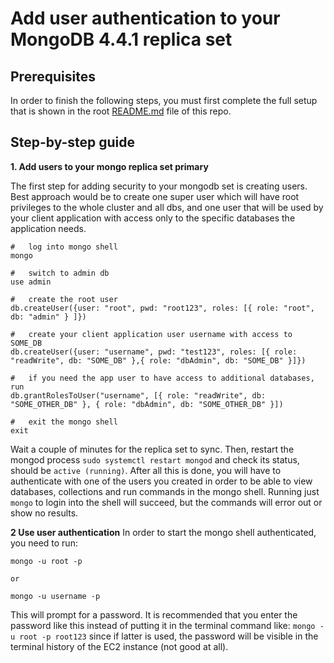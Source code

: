 # Add user authentication to your MongoDB 4.4.1 replica set

## Prerequisites

In order to finish the following steps, you must first complete the full setup that is shown in the root [README.md](https://github.com/antonioned/mongodb-step-by-step/blob/main/README.md) file of this repo.

## Step-by-step guide

**1. Add users to your mongo replica set primary**

The first step for adding security to your mongodb set is creating users. Best approach would be to create one super user which will have root privileges to the whole cluster and all dbs, and one user that will be used by your client application with access only to the specific databases the application needs.

```
#   log into mongo shell
mongo

#   switch to admin db
use admin

#   create the root user
db.createUser({user: "root", pwd: "root123", roles: [{ role: "root", db: "admin" } ]})

#   create your client application user username with access to SOME_DB
db.createUser({user: "username", pwd: "test123", roles: [{ role: "readWrite", db: "SOME_DB" },{ role: "dbAdmin", db: "SOME_DB" }]})

#   if you need the app user to have access to additional databases, run
db.grantRolesToUser("username", [{ role: "readWrite", db: "SOME_OTHER_DB" }, { role: "dbAdmin", db: "SOME_OTHER_DB" }])

#   exit the mongo shell
exit
```
Wait a couple of minutes for the replica set to sync. Then, restart the mongod process `sudo systemctl restart mongod` and check its status, should be `active (running)`. After all this is done, you will have to authenticate with one of the users you created in order to be able to view databases, collections and run commands in the mongo shell. Running just `mongo` to login into the shell will succeed, but the commands will error out or show no results.

**2 Use user authentication**
In order to start the mongo shell authenticated, you need to run:

```
mongo -u root -p

оr

mongo -u username -p
```
This will prompt for a password. It is recommended that you enter the password like this instead of putting it in the terminal command like: `mongo -u root -p root123` since if latter is used, the password will be visible in the terminal history of the EC2 instance (not good at all).